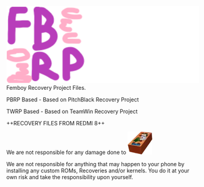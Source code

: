 ![Screenshot](power_logo.png)
Femboy Recovery Project Files.


PBRP Based - Based on PitchBlack Recovery Project

TWRP Based - Based on TeamWin Recovery Project


++RECOVERY FILES FROM REDMI 8++

We are not responsible for any damage done to 
![Screenshot](Brick.png)

We are not responsible for anything that may happen to your phone by installing any custom ROMs, Recoveries and/or kernels.
You do it at your own risk and take the responsibility upon yourself.

